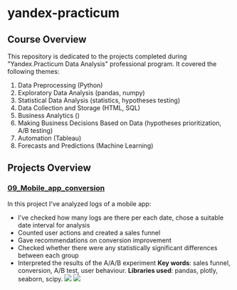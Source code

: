 # yandex-practicum
## Course Overview
This repository is dedicated to the projects completed during "Yandex.Practicum Data Analysis" professional program. 
It covered the following themes:
1. Data Preprocessing (Python)
2. Exploratory Data Analysis (pandas, numpy)
3. Statistical Data Analysis (statistics, hypotheses testing)
4. Data Collection and Storage (HTML, SQL)
5. Business Analytics ()
6. Making Business Decisions Based on Data (hypotheses prioritization, A/B testing)
7. Automation (Tableau)
8. Forecasts and Predictions (Machine Learning)

## Projects Overview
 ### [09_Mobile_app_conversion](https://nbviewer.jupyter.org/github/artefazosya/yandex-practicum/blob/29903fd8f7591278f731359ba2144c47db3cbe02/09_Mobile_app_conversion.ipynb#goal)
 
 In this project I've analyzed logs of a mobile app:
 * I've checked how many logs are there per each date, chose a suitable date interval for analysis
 * Counted user actions and created a sales funnel
 * Gave recommendations on conversion improvement
 * Checked whether there were any statistically significant differences between each group
 * Interpreted the results of the A/A/B experiment
**Key words**: sales funnel, conversion, A/B test, user behaviour. **Libraries used**: pandas, plotly, seaborn, scipy.
![](https://github.com/artefazosya/yandex-practicum/blob/main/images/events%20per%20date.png) 
![](https://github.com/artefazosya/yandex-practicum/blob/main/images/funnel.png)

 

